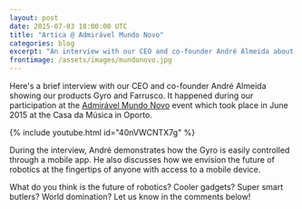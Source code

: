 ```yaml
---
layout: post
date: 2015-07-03 18:00:00 UTC
title: "Artica @ Admirável Mundo Novo"
categories: blog
excerpt: "An interview with our CEO and co-founder André Almeida about our products Farrusco and Gyro"
frontimage: /assets/images/mundonovo.jpg
---
```


Here's a brief interview with our CEO and co-founder André Almeida showing our products Gyro and Farrusco. It happened during our participation at the [Admirável Mundo Novo][1] event which took place in June 2015 at the Casa da Música in Oporto.

{% include youtube.html id="40nVWCNTX7g" %}

During the interview, André demonstrates how the Gyro is easily controlled through a mobile app. He also discusses how we envision the future of robotics at the fingertips of anyone with access to a mobile device.

What do you think is the future of robotics? Cooler gadgets? Super smart butlers? World domination? Let us know in the comments below!

[1]: http://www.ffms.pt/conferencia-depois/1050/admiravel-mundo-novo
